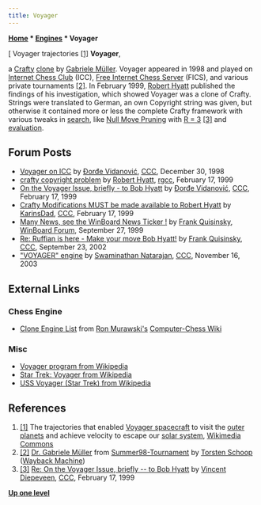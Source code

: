 ```yaml
---
title: Voyager
---
```

**[Home](Home "Home") \* [Engines](Engines "Engines") \* Voyager**



[ Voyager trajectories <a id="cite-note-1" href="#cite-ref-1">[1]</a>
**Voyager**,  

a [Crafty](Crafty "Crafty") [clone](Category:Clone "Category:Clone") by [Gabriele Müller](Gabriele_M%C3%BCller "Gabriele Müller"). Voyager appeared in 1998 and played on [Internet Chess Club](index.php?title=Internet_Chess_Club&action=edit&redlink=1 "Internet Chess Club (page does not exist)") (ICC), [Free Internet Chess Server](index.php?title=Free_Internet_Chess_Server&action=edit&redlink=1 "Free Internet Chess Server (page does not exist)") (FICS), and various private tournaments 
<a id="cite-note-2" href="#cite-ref-2">[2]</a>. 
In February 1999, [Robert Hyatt](Robert_Hyatt "Robert Hyatt") published the findings of his investigation, which showed Voyager was a clone of Crafty. 
Strings were translated to German, an own Copyright string was given, but otherwise it contained more or less the complete Crafty framework with various tweaks in [search](Search "Search"), like [Null Move Pruning](Null_Move_Pruning "Null Move Pruning") with [R = 3](Depth_Reduction_R "Depth Reduction R")
<a id="cite-note-3" href="#cite-ref-3">[3]</a> 
and [evaluation](Evaluation "Evaluation"). 



## Forum Posts


* [Voyager on ICC](https://www.stmintz.com/ccc/index.php?id=37927) by [Đorđe Vidanović](%C4%90or%C4%91e_Vidanovi%C4%87 "Đorđe Vidanović"), [CCC](CCC "CCC"), December 30, 1998
* [crafty copyright problem](https://groups.google.com/g/rec.games.chess.computer/c/zIUg9A3GkZg/m/D7OvJBESxiMJ) by [Robert Hyatt](Robert_Hyatt "Robert Hyatt"), [rgcc](Computer_Chess_Forums "Computer Chess Forums"), February 17, 1999
* [On the Voyager Issue, briefly - to Bob Hyatt](https://www.stmintz.com/ccc/index.php?id=43466) by [Đorđe Vidanović](%C4%90or%C4%91e_Vidanovi%C4%87 "Đorđe Vidanović"), [CCC](CCC "CCC"), February 17, 1999
* [Crafty Modifications MUST be made available to Robert Hyatt](https://www.stmintz.com/ccc/index.php?id=43533) by [KarinsDad](index.php?title=KarinsDad&action=edit&redlink=1 "KarinsDad (page does not exist)"), [CCC](CCC "CCC"), February 17, 1999
* [Many News, see the WinBoard News Ticker !](http://www.open-aurec.com/wbforum/viewtopic.php?t=30370) by [Frank Quisinsky](Frank_Quisinsky "Frank Quisinsky"), [WinBoard Forum](Computer_Chess_Forums "Computer Chess Forums"), September 27, 1999
* [Re: Ruffian is here - Make your move Bob Hyatt!](https://www.stmintz.com/ccc/index.php?id=253595) by [Frank Quisinsky](Frank_Quisinsky "Frank Quisinsky"), [CCC](CCC "CCC"), September 23, 2002
* ["VOYAGER" engine](https://www.stmintz.com/ccc/index.php?id=327820) by [Swaminathan Natarajan](Swaminathan_Natarajan "Swaminathan Natarajan"), [CCC](CCC "CCC"), November 16, 2003


## External Links


### Chess Engine


* [Clone Engine List](http://computer-chess.org/doku.php?id=computer_chess:wiki:lists:clone_engine_list) from [Ron Murawski's](Ron_Murawski "Ron Murawski") [Computer-Chess Wiki](http://computer-chess.org/doku.php?id=home)


### Misc


* [Voyager program from Wikipedia](https://en.wikipedia.org/wiki/Voyager_program)
* [Star Trek: Voyager from Wikipedia](https://en.wikipedia.org/wiki/Star_Trek:_Voyager)
* [USS Voyager (Star Trek) from Wikipedia](https://en.wikipedia.org/wiki/USS_Voyager_%28Star_Trek%29)


## References


1. <a id="cite-ref-1" href="#cite-note-1">[1]</a> The trajectories that enabled [Voyager spacecraft](https://en.wikipedia.org/wiki/Voyager_program) to visit the [outer planets](https://en.wikipedia.org/wiki/Solar_System#Outer_Solar_System) and achieve velocity to escape our [solar system](https://en.wikipedia.org/wiki/Solar_System), [Wikimedia Commons](https://en.wikipedia.org/wiki/Wikimedia_Commons)
2. <a id="cite-ref-2" href="#cite-note-2">[2]</a> [Dr. Gabriele Müller](https://web.archive.org/web/20180713102955/http://chess.fsv.de/Summer98/descript.htm#Dr.%20Gabriele%20M%C3%BCller) from [Summer98-Tournament](https://web.archive.org/web/20180713102955/http://chess.fsv.de/Summer98/descript.htm) by [Torsten Schoop](index.php?title=Torsten_Schoop&action=edit&redlink=1 "Torsten Schoop (page does not exist)") ([Wayback Machine](https://en.wikipedia.org/wiki/Wayback_Machine))
3. <a id="cite-ref-3" href="#cite-note-3">[3]</a> [Re: On the Voyager Issue, briefly -- to Bob Hyatt](https://www.stmintz.com/ccc/index.php?id=43498) by [Vincent Diepeveen](Vincent_Diepeveen "Vincent Diepeveen"), [CCC](CCC "CCC"), February 17, 1999

**[Up one level](Engines "Engines")**







 
